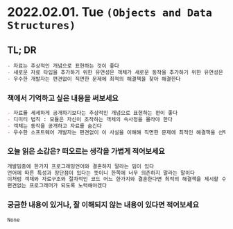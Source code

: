 # 2022.02.01. Tue `(Objects and Data Structures)`

## TL; DR

```markdown
- 자료는 추상적인 개념으로 표현하는 것이 좋다
- 새로운 자료 타입을 추가하기 위한 유연성은 객체가 새로운 동작을 추가하기 위한 유연성은 자료 구조와 절차적인 코드가 더 좋다
- 우수한 개발자는 편견없이 직면한 문제에 최적의 해결책을 찾아 해결한다
```

### 책에서 기억하고 싶은 내용을 써보세요

```markdown
- 자료를 세세하게 공개하기보다는 추상적인 개념으로 표현하는 편이 좋다
- 디미티 법칙 : 모듈은 자신이 조작하는 객체의 속사정을 몰라야 한다
- 객체는 동작을 공개하고 자료를 숨긴다
- 우수한 소프트웨어 개발자는 편견없이 이 사실을 이해해 직면한 문제에 최적인 해결책을 선택한다
```

### 오늘 읽은 소감은? 떠오르는 생각을 가볍게 적어보세요

```markdown
개발밈중에 한가지 프로그래밍언어와 결혼하지 말라는 밈이 있다
언어에 따른 특성과 장단점이 있다는 뜻이니 한쪽에 너무 의존하지 말라는 말이다
이처럼 객체와 자료구조와 절차적인 코드 어느 한가지와 결혼한다면 최적의 해결책을 제시할 수 없을 것이다
편견없는 프로그래머가 되도록 노력해야겠다
```

### 궁금한 내용이 있거나, 잘 이해되지 않는 내용이 있다면 적어보세요

```markdown
None
```

